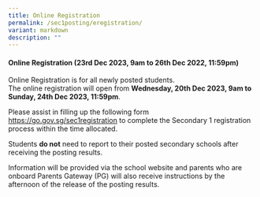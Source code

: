 ```yaml
---
title: Online Registration
permalink: /sec1posting/eregistration/
variant: markdown
description: ""
---
```

#### **Online Registration (23rd Dec 2023, 9am to 26th Dec 2022, 11:59pm)**

Online Registration is for all newly posted students. <br>
The online registration will open from **Wednesday, 20th Dec 2023, 9am to Sunday, 24th Dec 2023, 11:59pm**. <br>



Please assist in filling up the following form <a target="_blank" href="https://go.gov.sg/sec1registration">https://go.gov.sg/sec1registration</a> to complete the Secondary 1 registration process within the time allocated.  

Students **do not** need to report to their posted secondary schools after receiving the posting results. 

Information will be provided via the school website and parents who are onboard Parents Gateway (PG) will also receive instructions by the afternoon of the release of the posting results.

